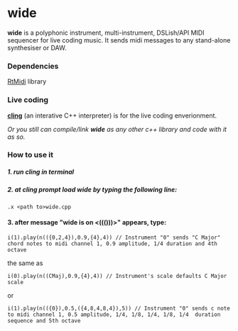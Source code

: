 # wide 

__wide__ is a polyphonic instrument, multi-instrument, DSLish/API MIDI sequencer for live coding music. It sends midi messages to any stand-alone synthesiser or DAW.

### Dependencies

[RtMidi](http://www.music.mcgill.ca/~gary/rtmidi/) library

### Live coding

[__cling__](https://github.com/root-project/cling.git) (an interative C++ interpreter) is for the live coding enverionment.

*Or you still can compile/link __wide__ as any other c++ library and code with it as so.*
	
### How to use it

##### 1. run cling in terminal
##### 2. at cling prompt load *wide* by typing the following line:
	
	.x <path to>wide.cpp
	
#### 3. after message "wide is on <((()))>" appears, type:
	
`i(1).play(n(({0,2,4}),0.9,{4},4)) // Instrument "0" sends "C Major" chord notes to midi channel 1, 0.9 amplitude, 1/4 duration and 4th octave`

the same as	

`i(0).play(n((CMaj),0.9,{4},4)) // Instrument's scale defaults C Major scale`


or

`i(1).play(n(({0}),0.5,({4,8,4,8,4}),5)) // Instrument "0" sends c note to midi channel 1, 0.5 amplitude, 1/4, 1/8, 1/4, 1/8, 1/4  duration sequence and 5th octave`


